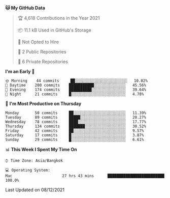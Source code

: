 <!--START_SECTION:waka-->
**🐱 My GitHub Data** 

> 🏆 4,618 Contributions in the Year 2021
 > 
> 📦 11.1 kB Used in GitHub's Storage 
 > 
> 🚫 Not Opted to Hire
 > 
> 📜 2 Public Repositories 
 > 
> 🔑 6 Private Repositories  
 > 
**I'm an Early 🐤** 

```text
🌞 Morning    44 commits     ██░░░░░░░░░░░░░░░░░░░░░░░   10.02% 
🌆 Daytime    200 commits    ███████████░░░░░░░░░░░░░░   45.56% 
🌃 Evening    174 commits    ██████████░░░░░░░░░░░░░░░   39.64% 
🌙 Night      21 commits     █░░░░░░░░░░░░░░░░░░░░░░░░   4.78%

```
📅 **I'm Most Productive on Thursday** 

```text
Monday       50 commits     ██░░░░░░░░░░░░░░░░░░░░░░░   11.39% 
Tuesday      89 commits     █████░░░░░░░░░░░░░░░░░░░░   20.27% 
Wednesday    78 commits     ████░░░░░░░░░░░░░░░░░░░░░   17.77% 
Thursday     134 commits    ███████░░░░░░░░░░░░░░░░░░   30.52% 
Friday       42 commits     ██░░░░░░░░░░░░░░░░░░░░░░░   9.57% 
Saturday     17 commits     █░░░░░░░░░░░░░░░░░░░░░░░░   3.87% 
Sunday       29 commits     █░░░░░░░░░░░░░░░░░░░░░░░░   6.61%

```


📊 **This Week I Spent My Time On** 

```text
⌚︎ Time Zone: Asia/Bangkok

💻 Operating System: 
Mac                      27 hrs 43 mins      █████████████████████████   100.0%

```


 Last Updated on 08/12/2021
<!--END_SECTION:waka-->